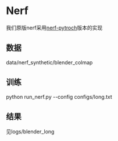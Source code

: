 # Nerf
我们原版nerf采用[nerf-pytroch](https://github.com/yenchenlin/nerf-pytorch)版本的实现
## 数据
data/nerf_synthetic/blender_colmap
## 训练
python run_nerf.py --config configs/long.txt
## 结果
见logs/blender_long
